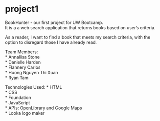 # project1

BookHunter - our first project for UW Bootcamp.  
It is a a web search application that returns books based on user’s criteria. 

As a reader, I want to find a book that meets my search criteria, with the option to disregard those I have already read.

Team Members:                            
    * Annaliisa Stone  
    * Danielle Harden  
    * Flannery Carlos  
    * Huong Nguyen Thi Xuan  
    * Ryan Tam

Technologies Used:
    * HTML  
    * CSS  
    * Foundation   
    * JavaScript  
    * APIs: OpenLibrary and Google Maps  
    * Looka logo maker 
